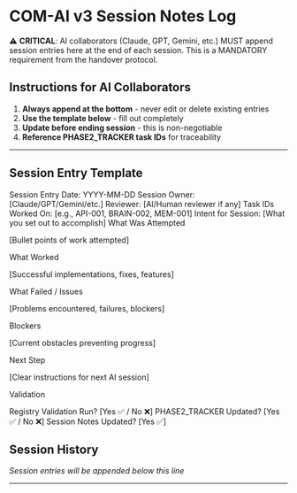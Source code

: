 # COM-AI v3 Session Notes Log

⚠️ **CRITICAL**: AI collaborators (Claude, GPT, Gemini, etc.) MUST append session entries here at the end of each session. This is a MANDATORY requirement from the handover protocol.

## Instructions for AI Collaborators

1. **Always append at the bottom** - never edit or delete existing entries
2. **Use the template below** - fill out completely
3. **Update before ending session** - this is non-negotiable
4. **Reference PHASE2_TRACKER task IDs** for traceability

---

## Session Entry Template
Session Entry
Date: YYYY-MM-DD
Session Owner: [Claude/GPT/Gemini/etc.]
Reviewer: [AI/Human reviewer if any]
Task IDs Worked On: [e.g., API-001, BRAIN-002, MEM-001]
Intent for Session: [What you set out to accomplish]
What Was Attempted

[Bullet points of work attempted]

What Worked

[Successful implementations, fixes, features]

What Failed / Issues

[Problems encountered, failures, blockers]

Blockers

[Current obstacles preventing progress]

Next Step

[Clear instructions for next AI session]

Validation

Registry Validation Run? [Yes ✅ / No ❌]
PHASE2_TRACKER Updated? [Yes ✅ / No ❌]
Session Notes Updated? [Yes ✅]



## Session History

*Session entries will be appended below this line*

---